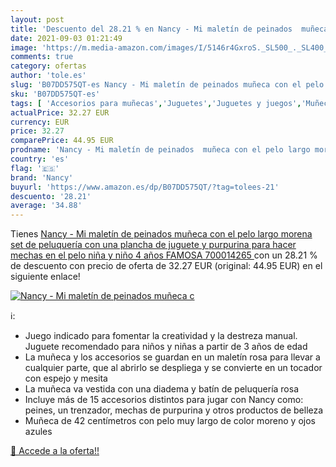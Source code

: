 ```yaml
---
layout: post
title: 'Descuento del 28.21 % en Nancy - Mi maletín de peinados  muñeca c'
date: 2021-09-03 01:21:49
image: 'https://m.media-amazon.com/images/I/5146r4GxroS._SL500_._SL400_.jpg'
comments: true
category: ofertas
author: 'tole.es'
slug: 'B07DD575QT-es Nancy - Mi maletín de peinados muñeca con el pelo largo...'
sku: 'B07DD575QT-es'
tags: [ 'Accesorios para muñecas','Juguetes','Juguetes y juegos','Muñecas y accesorios','famosa','nancy', ]
actualPrice: 32.27 EUR
currency: EUR
price: 32.27
comparePrice: 44.95 EUR
prodname: 'Nancy - Mi maletín de peinados  muñeca con el pelo largo morena  set de peluquería con una plancha de juguete y purpurina para hacer mechas en el pelo  niña y niño 4 años  FAMOSA  700014265 '
country: 'es'
flag: '🇪🇸'
brand: 'Nancy'
buyurl: 'https://www.amazon.es/dp/B07DD575QT/?tag=tolees-21'
descuento: '28.21'
average: '34.88'
---
```


Tienes [Nancy - Mi maletín de peinados  muñeca con el pelo largo morena  set de peluquería con una plancha de juguete y purpurina para hacer mechas en el pelo  niña y niño 4 años  FAMOSA  700014265 ](https://www.amazon.es/dp/B07DD575QT/?tag=tolees-21) con un 28.21 % de descuento con precio de oferta de 32.27 EUR (original: 44.95 EUR) en el siguiente enlace!

[![Nancy - Mi maletín de peinados  muñeca c](https://m.media-amazon.com/images/I/5146r4GxroS._SL500_._SL400_.jpg)](https://www.amazon.es/dp/B07DD575QT/?tag=tolees-21)

ℹ️:

- Juego indicado para fomentar la creatividad y la destreza manual. Juguete recomendado para niños y niñas a partir de 3 años de edad
- La muñeca y los accesorios se guardan en un maletín rosa para llevar a cualquier parte, que al abrirlo se despliega y se convierte en un tocador con espejo y mesita
- La muñeca va vestida con una diadema y batín de peluquería rosa
- Incluye más de 15 accesorios distintos para jugar con Nancy como: peines, un trenzador, mechas de purpurina y otros productos de belleza
- Muñeca de 42 centímetros con pelo muy largo de color moreno y ojos azules

[🛒 Accede a la oferta!!](https://www.amazon.es/dp/B07DD575QT/?tag=tolees-21)
